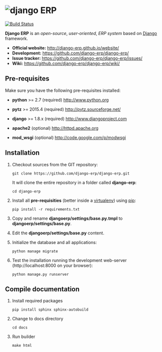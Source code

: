 ![django ERP](http://django-erp.github.io/website/static/logo.png "django ERP")
===============================================================================

[![Build Status](https://travis-ci.org/django-erp/django-erp.svg?branch=develop)](https://travis-ci.org/django-erp/django-erp)

**Django ERP** is an _open-source_, _user-oriented_, *ERP system* based on [Django](http://www.djangoproject.com) framework.

 * **Official website:** http://django-erp.github.io/website/
 * **Development:** https://github.com/django-erp/django-erp/
 * **Issue tracker:** https://github.com/django-erp/django-erp/issues/
 * **Wiki:** https://github.com/django-erp/django-erp/wiki/

Pre-requisites
--------------

Make sure you have the following pre-requisites installed:

 * **python** >= 2.7 (required)
   http://www.python.org

 * **pytz** >= 2015.4 (required)
   http://pytz.sourceforge.net/

 * **django** >= 1.8.x (required)
   http://www.djangoproject.com

 * **apache2** (optional)
   http://httpd.apache.org

 * **mod_wsgi** (optional)
   http://code.google.com/p/modwsgi

Installation
------------

1. Checkout sources from the GIT repository:

    `git clone https://github.com/django-erp/django-erp.git`
    
   It will clone the entire repository in a folder called **django-erp**:

    `cd django-erp`

2. Install all **pre-requisities** (better inside a [virtualenv]) using [pip]:

    `pip install -r requirements.txt`

3. Copy and rename **djangoerp/settings/base.py.tmpl** to  **djangoerp/settings/base.py**.
 
4. Edit the **djangoerp/settings/base.py** content.

5. Initialize the database and all applications:

    `python manage migrate`

6. Test the installation running the development web-server (http://localhost:8000 on your browser):

    `python manage.py runserver`

[virtualenv]: http://www.virtualenv.org/en/latest/    
[pip]: http://www.pip-installer.org/en/latest/


Compile documentation 
----------------------

1. Install required packages 

    `pip install sphinx sphinx-autobuild`

2. Change to docs directory

    `cd docs`

3. Run builder 

    `make html`

